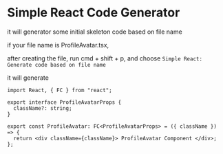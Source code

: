 # Simple React Code Generator

it will generator some initial skeleton code based on file name

if your file name is ProfileAvatar.tsx,

after creating the file, run cmd + shift + p, and choose `Simple React: Generate code based on file name`

it will generate

```tsx
import React, { FC } from "react";

export interface ProfileAvatarProps {
  className?: string;
}

export const ProfileAvatar: FC<ProfileAvatarProps> = ({ className }) => {
  return <div className={className}> ProfileAvatar Component </div>;
};
```
